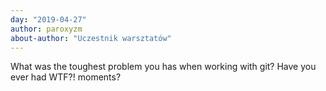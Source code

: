 ```yaml
---
day: "2019-04-27"
author: paroxyzm
about-author: "Uczestnik warsztatów"
---
```


What was the toughest problem you has when working with git? Have you ever had WTF?!
moments?
